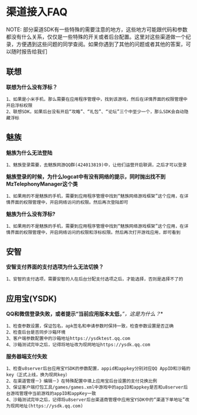 渠道接入FAQ
=========

NOTE: 部分渠道SDK有一些特殊的需要注意的地方，这些地方可能跟代码和参数都没有什么关系，仅仅是一些特殊的开关或者后台配置。这里对这些渠道做一个纪录，方便遇到这些问题的同学查阅。如果你遇到了其他的问题或者其他的答案，可以随时报告给我们


联想
---------
**联想为什么没有浮标？**
```
1、如果是小米手机，那么需要在应用程序管理中，找到该游戏，然后在详情界面的权限管理中开启浮标权限
2、联想SDK，如果后台没有开启“攻略”、“礼包”、“论坛”三个中至少一个，那么SDK会自动隐藏浮标
```


魅族
---------
**魅族为什么无法登陆**
```
1、魅族登录需要，去魅族网游QQ群(424013819)中，让他们运营开启联调，之后才可以登录
```

**魅族登录的时候，为什么logcat中有没有网络的提示，同时抛出找不到MzTelephonyManager这个类**
```
1、如果用的不是魅族的手机，需要到应用程序管理中找到“魅族网络游戏框架”这个应用，在详情界面的权限管理中，开启网络访问的权限。然后再次登陆即可
```

**魅族为什么没有浮标?**
```
1、如果用的不是魅族的手机，需要到应用程序管理中找到“魅族网络游戏框架”这个应用，在详情界面的权限管理中，开启网络访问的权限和浮标权限。然后再次打开游戏应用，即可看到
```

安智
---------
**安智支付界面的支付选项为什么无法切换？**
```
1、安智的支付选项，需要安智的人在后台分配支付选项之后，才能选择，否则是选择不了的
```

应用宝(YSDK)
---------
**QQ和微信登录失败，或者提示“当前应用版本太低，***”，这是为什么？**
```
1、检查参数设置，保证包名，apk签名和申请参数时保持一致，检查参数设置是否正确
2、检查后台是否同步沙箱环境
3、客户端参数配置中的沙箱地址https://ysdktest.qq.com
4、沙箱测试完毕之后，记得将地址改为现网地址https://ysdk.qq.com
```
**服务器端支付失败**
```
1、检查u8server后台应用宝YSDK的参数配置，appid和appkey分别对应QQ AppID和沙箱的key（正式上线，换为现网key）
2、在渠道管理－》编辑－》在特殊配置中填上应用宝后台设置的支付兑换比例
3、保证客户端打包工具/games/games.xml中游戏中的appID和appkey是否和u8server后台游戏管理中当前游戏的appID和appKey一致
4、沙箱测试完毕之后，记得将u8server后台渠道商管理中应用宝YSDK中的“渠道下单地址”改为现网地址(https://ysdk.qq.com)
```









